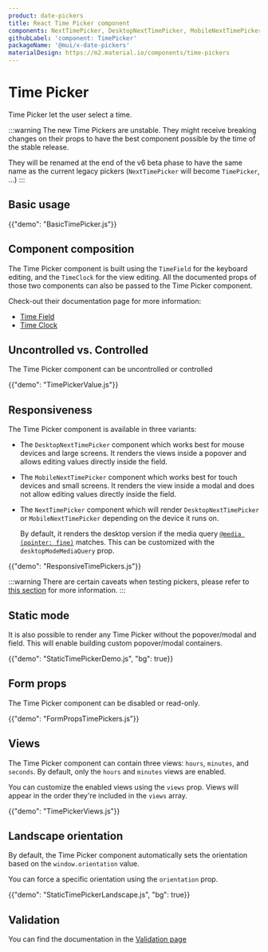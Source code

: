 ```yaml
---
product: date-pickers
title: React Time Picker component
components: NextTimePicker, DesktopNextTimePicker, MobileNextTimePicker, StaticNextTimePicker
githubLabel: 'component: TimePicker'
packageName: '@mui/x-date-pickers'
materialDesign: https://m2.material.io/components/time-pickers
---
```


# Time Picker

<p class="description">Time Picker let the user select a time.</p>

:::warning
The new Time Pickers are unstable.
They might receive breaking changes on their props to have the best component possible by the time of the stable release.

They will be renamed at the end of the v6 beta phase to have the same name as the current legacy pickers
(`NextTimePicker` will become `TimePicker`, ...)
:::

## Basic usage

{{"demo": "BasicTimePicker.js"}}

## Component composition

The Time Picker component is built using the `TimeField` for the keyboard editing, and the `TimeClock` for the view editing.
All the documented props of those two components can also be passed to the Time Picker component.

Check-out their documentation page for more information:

- [Time Field](/x/react-date-pickers/time-field/)
- [Time Clock](/x/react-date-pickers/time-clock/)

## Uncontrolled vs. Controlled

The Time Picker component can be uncontrolled or controlled

{{"demo": "TimePickerValue.js"}}

## Responsiveness

The Time Picker component is available in three variants:

- The `DesktopNextTimePicker` component which works best for mouse devices and large screens.
  It renders the views inside a popover and allows editing values directly inside the field.

- The `MobileNextTimePicker` component which works best for touch devices and small screens.
  It renders the view inside a modal and does not allow editing values directly inside the field.

- The `NextTimePicker` component which will render `DesktopNextTimePicker` or `MobileNextTimePicker` depending on the device it runs on.

  By default, it renders the desktop version if the media query [`@media (pointer: fine)`](https://developer.mozilla.org/en-US/docs/Web/CSS/@media/pointer) matches.
  This can be customized with the `desktopModeMediaQuery` prop.

{{"demo": "ResponsiveTimePickers.js"}}

:::warning
There are certain caveats when testing pickers, please refer to [this section](/x/react-date-pickers/getting-started/#testing-caveats) for more information.
:::

## Static mode

It is also possible to render any Time Picker without the popover/modal and field.
This will enable building custom popover/modal containers.

{{"demo": "StaticTimePickerDemo.js", "bg": true}}

## Form props

The Time Picker component can be disabled or read-only.

{{"demo": "FormPropsTimePickers.js"}}

## Views

The Time Picker component can contain three views: `hours`, `minutes`, and `seconds`.
By default, only the `hours` and `minutes` views are enabled.

You can customize the enabled views using the `views` prop.
Views will appear in the order they're included in the `views` array.

{{"demo": "TimePickerViews.js"}}

## Landscape orientation

By default, the Time Picker component automatically sets the orientation based on the `window.orientation` value.

You can force a specific orientation using the `orientation` prop.

{{"demo": "StaticTimePickerLandscape.js", "bg": true}}

## Validation

You can find the documentation in the [Validation page](/x/react-date-pickers/validation/)
